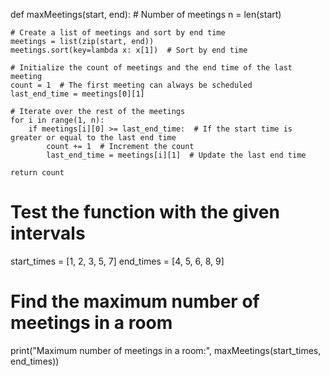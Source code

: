 def maxMeetings(start, end):
    # Number of meetings
    n = len(start)
    
    # Create a list of meetings and sort by end time
    meetings = list(zip(start, end))
    meetings.sort(key=lambda x: x[1])  # Sort by end time
    
    # Initialize the count of meetings and the end time of the last meeting
    count = 1  # The first meeting can always be scheduled
    last_end_time = meetings[0][1]
    
    # Iterate over the rest of the meetings
    for i in range(1, n):
        if meetings[i][0] >= last_end_time:  # If the start time is greater or equal to the last end time
            count += 1  # Increment the count
            last_end_time = meetings[i][1]  # Update the last end time
    
    return count

# Test the function with the given intervals
start_times = [1, 2, 3, 5, 7]
end_times = [4, 5, 6, 8, 9]

# Find the maximum number of meetings in a room
print("Maximum number of meetings in a room:", maxMeetings(start_times, end_times))
